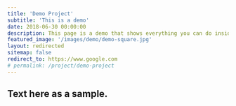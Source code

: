 ```yaml
---
title: 'Demo Project'
subtitle: 'This is a demo'
date: 2018-06-30 00:00:00
description: This page is a demo that shows everything you can do inside portfolio and blog posts.
featured_image: '/images/demo/demo-square.jpg'
layout: redirected
sitemap: false
redirect_to: https://www.google.com
# permalink: /project/demo-project
---
```


## Text here as a sample.
